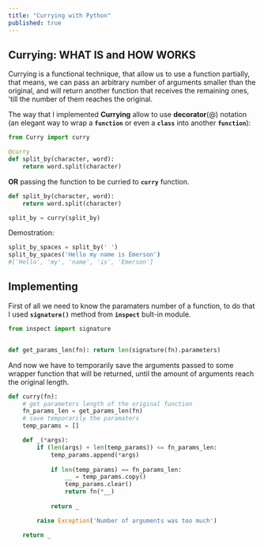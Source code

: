 ```yaml
---
title: "Currying with Python"
published: true
---
```


## Currying: **WHAT IS** and **HOW WORKS**

Currying is a functional technique, that allow us to use a function partially, that means, we can pass
an arbitrary number of arguments smaller than the original, and will return another function that receives the remaining ones,
'till the number of them reaches the original.

The way that I implemented **Currying** allow to use  **decorator**(@) notation
(an elegant way to wrap a __`function`__ or even a __`class`__ into another __`function`__):

```python
from Curry import curry

@curry
def split_by(character, word):
    return word.split(character)
```

**OR** passing the function to be curried to __`curry`__ function.

```python
def split_by(character, word):
    return word.split(character)

split_by = curry(split_by)
```

Demostration:

```python
split_by_spaces = split_by(' ')
split_by_spaces('Hello my name is Emerson')
#['Hello', 'my', 'name', 'is', 'Emerson']
```

## Implementing

First of all we need to know the paramaters number of a function, to do that I used __`signature()`__ method from __`inspect`__ bult-in module.

```python
from inspect import signature


def get_params_len(fn): return len(signature(fn).parameters)
```

And now we have to temporarily save the arguments passed to some wrapper function that will be returned, until the amount
of arguments reach the original length.


```python
def curry(fn):
    # get parameters length of the original function
    fn_params_len = get_params_len(fn)
    # save temporarily the paramaters
    temp_params = []

    def _(*args):
        if (len(args) + len(temp_params)) <= fn_params_len:
            temp_params.append(*args)
    
            if len(temp_params) == fn_params_len:
                __ = temp_params.copy()
                temp_params.clear()
		        return fn(*__)
            
            return _

        raise Exception('Number of arguments was too much')

    return _
```
